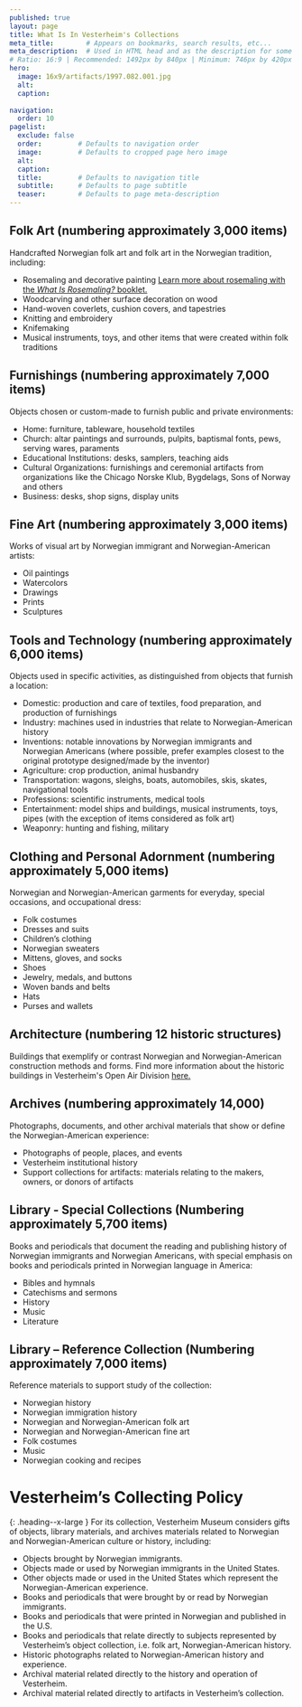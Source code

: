 ```yaml
---
published: true
layout: page
title: What Is In Vesterheim's Collections
meta_title:        # Appears on bookmarks, search results, etc...
meta_description:  # Used in HTML head and as the description for some search engines
# Ratio: 16:9 | Recommended: 1492px by 840px | Minimum: 746px by 420px
hero:
  image: 16x9/artifacts/1997.082.001.jpg
  alt:
  caption:
  
navigation:
  order: 10
pagelist:
  exclude: false
  order:         # Defaults to navigation order  
  image:         # Defaults to cropped page hero image
  alt:
  caption:
  title:         # Defaults to navigation title
  subtitle:      # Defaults to page subtitle
  teaser:        # Defaults to page meta-description   
---
```

Folk Art (numbering approximately 3,000 items)
----------------------------------------------
Handcrafted Norwegian folk art and folk art in the Norwegian tradition, including:

* Rosemaling and decorative painting [Learn more about rosemaling with the _What Is Rosemaling?_ booklet.](/collections/contents/rosemaling-booklet/)
* Woodcarving and other surface decoration on wood
* Hand-woven coverlets, cushion covers, and tapestries
* Knitting and embroidery
* Knifemaking
* Musical instruments, toys, and other items that were created within folk traditions

Furnishings (numbering approximately 7,000 items)
-------------------------------------------------
Objects chosen or custom-made to furnish public and private environments:

* Home: furniture, tableware, household textiles
* Church: altar paintings and surrounds, pulpits, baptismal fonts, pews, serving wares, paraments
* Educational Institutions: desks, samplers, teaching aids
* Cultural Organizations: furnishings and ceremonial artifacts from organizations like the Chicago Norske Klub, Bygdelags, Sons of Norway and others
* Business: desks, shop signs, display units

Fine Art (numbering approximately 3,000 items)
----------------------------------------------
Works of visual art by Norwegian immigrant and Norwegian-American artists: 

* Oil paintings
* Watercolors
* Drawings
* Prints
* Sculptures

Tools and Technology (numbering approximately 6,000 items)
----------------------------------------------------------
Objects used in specific activities, as distinguished from objects that furnish a location:

* Domestic: production and care of textiles, food preparation, and production of furnishings
* Industry: machines used in industries that relate to Norwegian-American history
* Inventions: notable innovations by Norwegian immigrants and Norwegian Americans (where possible, prefer examples closest to the original prototype designed/made by the inventor)
* Agriculture: crop production, animal husbandry
* Transportation: wagons, sleighs, boats, automobiles, skis, skates, navigational tools
* Professions: scientific instruments, medical tools
* Entertainment: model ships and buildings, musical instruments, toys, pipes (with the exception of items considered as folk art)
* Weaponry: hunting and fishing, military

Clothing and Personal Adornment (numbering approximately 5,000 items)
---------------------------------------------------------------------
Norwegian and Norwegian-American garments for everyday, special occasions, and occupational dress:

* Folk costumes
* Dresses and suits
* Children’s clothing
* Norwegian sweaters
* Mittens, gloves, and socks
* Shoes
* Jewelry, medals, and buttons
* Woven bands and belts
* Hats
* Purses and wallets

Architecture (numbering 12 historic structures)
--------------------------------------------
Buildings that exemplify or contrast Norwegian and Norwegian-American construction methods and forms. Find more information about the historic buildings in Vesterheim's Open Air Division [here.](/exhibitions/open-air/) 

Archives (numbering approximately 14,000)
-----------------------------------------
Photographs, documents, and other archival materials that show or define the Norwegian-American experience:

* Photographs of people, places, and events
* Vesterheim institutional history
* Support collections for artifacts: materials relating to the makers, owners, or donors of artifacts

Library - Special Collections (Numbering approximately 5,700 items)
-------------------------------------------------------------------
Books and periodicals that document the reading and publishing history of Norwegian immigrants and Norwegian Americans, with special emphasis on books and periodicals printed in Norwegian language in America: 

* Bibles and hymnals
* Catechisms and sermons
* History
* Music
* Literature

Library – Reference Collection (Numbering approximately 7,000 items)
--------------------------------------------------------------------
Reference materials to support study of the collection:

* Norwegian history
* Norwegian immigration history
* Norwegian and Norwegian-American folk art
* Norwegian and Norwegian-American fine art
* Folk costumes
* Music
* Norwegian cooking and recipes

Vesterheim’s Collecting Policy
==============================
{: .heading--x-large }
For its collection, Vesterheim Museum considers gifts of objects, library materials, and archives materials related to Norwegian and Norwegian-American culture or history, including:

* Objects brought by Norwegian immigrants.
* Objects made or used by Norwegian immigrants in the United States.
* Other objects made or used in the United States which represent the Norwegian-American experience.
* Books and periodicals that were brought by or read by Norwegian immigrants.
* Books and periodicals that were printed in Norwegian and published in the U.S.
* Books and periodicals that relate directly to subjects represented by Vesterheim’s object collection, i.e. folk art, Norwegian-American history.
* Historic photographs related to Norwegian-American history and experience.
* Archival material related directly to the history and operation of Vesterheim.
* Archival material related directly to artifacts in Vesterheim’s collection.
